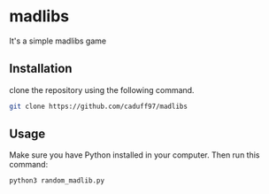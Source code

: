 # madlibs

It's a simple madlibs game

## Installation

clone the repository using the following command.

```bash
git clone https://github.com/caduff97/madlibs
```

## Usage

Make sure you have Python installed in your computer. Then run this command:

```bash
python3 random_madlib.py
```
